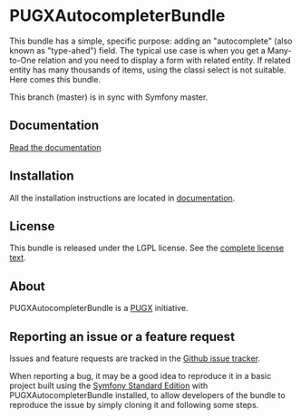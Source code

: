 PUGXAutocompleterBundle
=======================

This bundle has a simple, specific purpose: adding an "autocomplete" (also known as "type-ahed")
field.
The typical use case is when you get a Many-to-One relation and you need to display a
form with related entity. If related entity has many thousands of items, using the
classi select is not suitable. Here comes this bundle.

This branch (master) is in sync with Symfony master.

Documentation
-------------

[Read the documentation](https://github.com/PUGX/PUGXAutoCompleterBundle/tree/master/Resources/doc/index.md)

Installation
------------

All the installation instructions are located in [documentation](https://github.com/PUGX/PUGXAutoCompleterBundle/tree/master/Resources/doc/index.md).

License
-------

This bundle is released under the LGPL license. See the [complete license text](https://github.com/PUGX/PUGXAutoCompleterBundle/tree/master/Resources/meta/LICENSE).

About
-----

PUGXAutocompleterBundle is a [PUGX](https://github.com/PUGX) initiative.


Reporting an issue or a feature request
---------------------------------------

Issues and feature requests are tracked in the [Github issue tracker](https://github.com/PUGX/PUGXAutocompleterBundle/issues).

When reporting a bug, it may be a good idea to reproduce it in a basic project
built using the [Symfony Standard Edition](https://github.com/symfony/symfony-standard)
with PUGXAutocompleterBundle installed, to allow developers of the bundle to reproduce the issue by simply cloning it
and following some steps.

